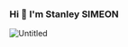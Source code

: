 ### Hi 👋 I'm Stanley SIMEON

![Untitled](https://user-images.githubusercontent.com/91237525/155900842-5037e168-aafc-400b-8737-9d56eb0c97b5.png)


<!--
**stanleySimeon/stanleySimeon** is a ✨ _special_ ✨ repository because its `README.md` (this file) appears on your GitHub profile.

Here are some ideas to get you started:

- 🔭 I’m currently working on ...
- 🌱 I’m currently learning ...
- 👯 I’m looking to collaborate on ...
- 🤔 I’m looking for help with ...
- 💬 Ask me about ...
- 📫 How to reach me: ...
- 😄 Pronouns: ...
- ⚡ Fun fact: ...
-->
